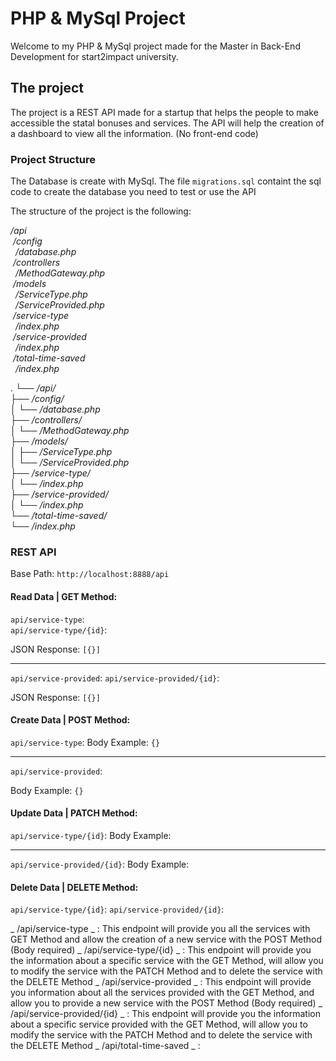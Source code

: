 # PHP & MySql Project

Welcome to my PHP & MySql project made for the Master in Back-End Development for start2impact university.

## The project

The project is a REST API made for a startup that helps the people to make accessible the statal bonuses and services. The API will help the creation of a dashboard to view all the information. (No front-end code)

### Project Structure

The Database is create with MySql. The file `migrations.sql` containt the sql code to create the database you need to test or use the API

The structure of the project is the following:

_/api_<br>
_&nbsp;/config_<br>
_&nbsp;&nbsp;/database.php_<br>
_&nbsp;/controllers_<br>
_&nbsp;&nbsp;/MethodGateway.php_<br>
_&nbsp;/models_<br>
_&nbsp;&nbsp;/ServiceType.php_<br>
_&nbsp;&nbsp;/ServiceProvided.php_<br>
_&nbsp;/service-type_<br>
_&nbsp;&nbsp;/index.php_<br>
_&nbsp;/service-provided_<br>
_&nbsp;&nbsp;/index.php_<br>
_&nbsp;/total-time-saved_<br>
_&nbsp;&nbsp;/index.php_<br>

.
_└── /api/_<br>
    _├── /config/_<br>
    _│   └── /database.php_<br>
    _├── /controllers/_<br>
    _│   └── /MethodGateway.php_<br>
    _├── /models/_<br>
    _│   ├── /ServiceType.php_<br>
    _│   └── /ServiceProvided.php_<br>
    _├── /service-type/_<br>
    _│   └── /index.php_<br>
    _├── /service-provided/_<br>
    _│   └── /index.php_<br>
    _└── /total-time-saved/_<br>
        _└── /index.php_<br>

### REST API

Base Path: `http://localhost:8888/api`

#### Read Data | GET Method:

`api/service-type`:  
`api/service-type/{id}`:

JSON Response:
`[{}]`

---

`api/service-provided`:
`api/service-provided/{id}`:

JSON Response:
`[{}]`

#### Create Data | POST Method:

`api/service-type`:
Body Example:
`{}`

---

`api/service-provided`:

Body Example:
`{}`

#### Update Data | PATCH Method:

`api/service-type/{id}`:
Body Example:

---

`api/service-provided/{id}`:
Body Example:

#### Delete Data | DELETE Method:

`api/service-type/{id}`:
`api/service-provided/{id}`:

_ /api/service-type _ : This endpoint will provide you all the services with GET Method and allow the creation of a new service with the POST Method (Body required)
_ /api/service-type/{id} _ : This endpoint will provide you the information about a specific service with the GET Method, will allow you to modify the service with the PATCH Method and to delete the service with the DELETE Method
_ /api/service-provided _ : This endpoint will provide you information about all the services provided with the GET Method, and allow you to provide a new service with the POST Method (Body required)
_ /api/service-provided/{id} _ : This endpoint will provide you the information about a specific service provided with the GET Method, will allow you to modify the service with the PATCH Method and to delete the service with the DELETE Method
_ /api/total-time-saved _ :
